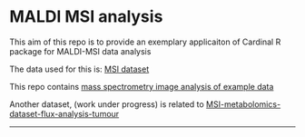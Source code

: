 

# MALDI MSI analysis

This aim of this repo is to provide an exemplary applicaiton of Cardinal R package for MALDI-MSI data analysis

The data used for this is: [MSI dataset](https://metaspace2020.eu/dataset/2023-10-24_10h44m17s)

This repo contains
[mass spectrometry image analysis of example data](MALDI-MSI.ipynb)


Another dataset, (work under progress) is related to [MSI-metabolomics-dataset-flux-analysis-tumour](https://metaspace2020.eu/project/MSH_MSI_SISA_2023?tab=members)

---




